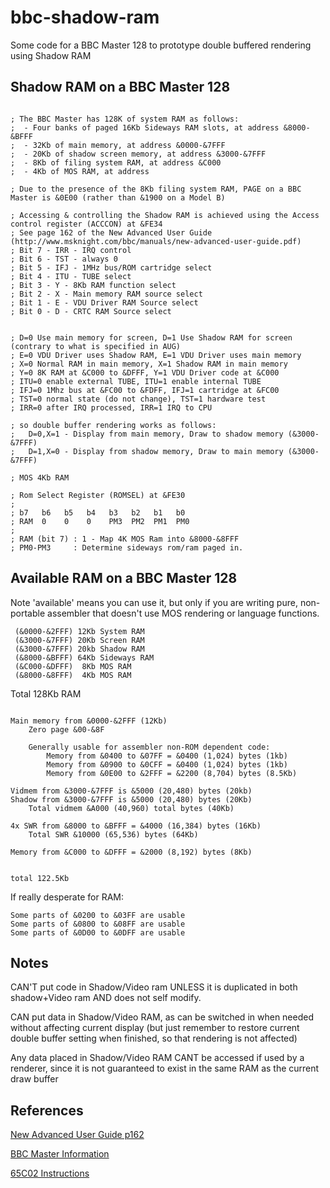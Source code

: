 # bbc-shadow-ram
Some code for a BBC Master 128 to prototype double buffered rendering using Shadow RAM


## Shadow RAM on a BBC Master 128

```

; The BBC Master has 128K of system RAM as follows:
;  - Four banks of paged 16Kb Sideways RAM slots, at address &8000-&BFFF
;  - 32Kb of main memory, at address &0000-&7FFF
;  - 20Kb of shadow screen memory, at address &3000-&7FFF
;  - 8Kb of filing system RAM, at address &C000
;  - 4Kb of MOS RAM, at address 

; Due to the presence of the 8Kb filing system RAM, PAGE on a BBC Master is &0E00 (rather than &1900 on a Model B)

; Accessing & controlling the Shadow RAM is achieved using the Access control register (ACCCON) at &FE34 
; See page 162 of the New Advanced User Guide (http://www.msknight.com/bbc/manuals/new-advanced-user-guide.pdf)
; Bit 7 - IRR - IRQ control
; Bit 6 - TST - always 0
; Bit 5 - IFJ - 1MHz bus/ROM cartridge select 
; Bit 4 - ITU - TUBE select
; Bit 3 - Y - 8Kb RAM function select
; Bit 2 - X - Main memory RAM source select
; Bit 1 - E - VDU Driver RAM Source select
; Bit 0 - D - CRTC RAM Source select


; D=0 Use main memory for screen, D=1 Use Shadow RAM for screen (contrary to what is specified in AUG)
; E=0 VDU Driver uses Shadow RAM, E=1 VDU Driver uses main memory
; X=0 Normal RAM in main memory, X=1 Shadow RAM in main memory
; Y=0 8K RAM at &C000 to &DFFF, Y=1 VDU Driver code at &C000
; ITU=0 enable external TUBE, ITU=1 enable internal TUBE
; IFJ=0 1Mhz bus at &FC00 to &FDFF, IFJ=1 cartridge at &FC00
; TST=0 normal state (do not change), TST=1 hardware test
; IRR=0 after IRQ processed, IRR=1 IRQ to CPU

; so double buffer rendering works as follows:
;   D=0,X=1 - Display from main memory, Draw to shadow memory (&3000-&7FFF)
;   D=1,X=0 - Display from shadow memory, Draw to main memory (&3000-&7FFF)

; MOS 4Kb RAM

; Rom Select Register (ROMSEL) at &FE30
;
; b7   b6   b5   b4   b3   b2   b1   b0
; RAM  0    0    0    PM3  PM2  PM1  PM0
;
; RAM (bit 7) : 1 - Map 4K MOS Ram into &8000-&8FFF
; PM0-PM3     : Determine sideways rom/ram paged in.

```

## Available RAM on a BBC Master 128
Note 'available' means you can use it, but only if you are writing pure, non-portable assembler that doesn't use MOS rendering or language functions.

```
 (&0000-&2FFF) 12Kb System RAM 	
 (&3000-&7FFF) 20Kb Screen RAM 	
 (&3000-&7FFF) 20kb Shadow RAM 	
 (&8000-&BFFF) 64Kb Sideways RAM 	
 (&C000-&DFFF)  8Kb MOS RAM 		
 (&8000-&8FFF)  4Kb MOS RAM 		
```

Total 128Kb RAM

```

Main memory from &0000-&2FFF (12Kb)
	Zero page &00-&8F

	Generally usable for assembler non-ROM dependent code:
		Memory from &0400 to &07FF = &0400 (1,024) bytes (1kb)
		Memory from &0900 to &0CFF = &0400 (1,024) bytes (1kb)
		Memory from &0E00 to &2FFF = &2200 (8,704) bytes (8.5Kb)

Vidmem from &3000-&7FFF is &5000 (20,480) bytes (20kb)
Shadow from &3000-&7FFF is &5000 (20,480) bytes (20Kb)
	Total vidmem &A000 (40,960) total bytes (40Kb)

4x SWR from &8000 to &BFFF = &4000 (16,384) bytes (16Kb)
	Total SWR &10000 (65,536) bytes (64Kb)

Memory from &C000 to &DFFF = &2000 (8,192) bytes (8Kb)


total 122.5Kb
```

If really desperate for RAM:

```
Some parts of &0200 to &03FF are usable
Some parts of &0800 to &08FF are usable
Some parts of &0D00 to &0DFF are usable
```

## Notes

CAN'T put code in Shadow/Video ram UNLESS it is duplicated in both shadow+Video ram AND does not self modify.

CAN put data in Shadow/Video RAM, as can be switched in when needed without affecting current display (but just remember to restore current double buffer setting when finished, so that rendering is not affected)

Any data placed in Shadow/Video RAM CANT be accessed if used by a renderer, since it is not guaranteed to exist in the same RAM as the current draw buffer

## References

[New Advanced User Guide p162](http://www.msknight.com/bbc/manuals/new-advanced-user-guide.pdf)

[BBC Master Information](http://www.cloud9.co.uk/james/BBCMicro/Documentation/Master.html)

[65C02 Instructions](http://www.6502.org/tutorials/65c02opcodes.html)
